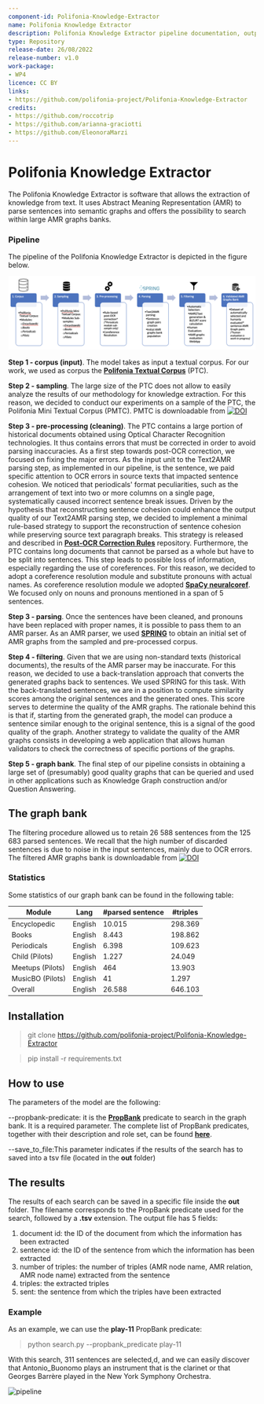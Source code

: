 ```yaml
---
component-id: Polifonia-Knowledge-Extractor
name: Polifonia Knowledge Extractor
description: Polifonia Knowledge Extractor pipeline documentation, output AMR graph bank's description and search script.
type: Repository
release-date: 26/08/2022
release-number: v1.0
work-package: 
- WP4
licence: CC BY
links:
- https://github.com/polifonia-project/Polifonia-Knowledge-Extractor
credits:
- https://github.com/roccotrip
- https://github.com/arianna-graciotti
- https://github.com/EleonoraMarzi
---
```


# Polifonia Knowledge Extractor

The Polifonia Knowledge Extractor is software that allows the extraction of knowledge from text.
It uses Abstract Meaning Representation (AMR) to parse sentences into semantic graphs and offers the possibility to search within large AMR graphs banks.

### Pipeline

The pipeline of the Polifonia Knowledge Extractor is depicted in the figure below.

![pipeline](figs/pipeline.png)

__Step 1 - corpus (input)__.
The model takes as input a textual corpus.
For our work, we used as corpus the **[Polifonia Textual Corpus](https://github.com/polifonia-project/Polifonia-Corpus)** (PTC).

__Step 2 - sampling__.
The large size of the PTC does not allow to easily analyze the results of our methodology for knowledge extraction.
For this reason, we decided to conduct our experiments on a sample of the PTC, the Polifonia Mini Textual Corpus (PMTC). PMTC is downloadable from [![DOI](https://zenodo.org/badge/DOI/10.5281/zenodo.7022981.svg)](https://doi.org/10.5281/zenodo.7022981)

__Step 3 - pre-processing (cleaning)__.
The PTC contains a large portion of historical documents obtained using Optical Character Recognition technologies.
It thus contains errors that must be corrected in order to avoid parsing inaccuracies.
As a first step towards post-OCR correction, we focused on fixing the major errors.
As the input unit to the Text2AMR parsing step, as implemented in our pipeline, is the sentence, we paid specific attention to OCR errors in source texts that impacted sentence cohesion.
We noticed that periodicals' format peculiarities, such as the arrangement of text into two or more columns on a single page, systematically caused incorrect sentence break issues.
Driven by the hypothesis that reconstructing sentence cohesion could enhance the output quality of our Text2AMR parsing step, we decided to implement a minimal rule-based strategy to support the reconstruction of sentence cohesion while preserving source text paragraph breaks. 
This strategy is released and described in **[Post-OCR Correction Rules](https://github.com/polifonia-project/rulebased-postocr-corrector)** repository.
Furthermore, the PTC contains long documents that cannot be parsed as a whole but have to be split into sentences.
This step leads to possible loss of information, especially regarding the use of coreferences.
For this reason, we decided to adopt a coreference resolution module and substitute pronouns with actual names.
As coreference resolution module we adopted **[SpaCy neuralcoref](https://spacy.io/universe/project/neuralcoref)**.
We focused only on nouns and pronouns mentioned in a span of 5 sentences.


__Step 3 - parsing__.
Once the sentences have been cleaned, and pronouns have been replaced with proper names, it is possible to pass them to an AMR parser.
As an AMR parser, we used **[SPRING](https://github.com/SapienzaNLP/spring)** to obtain an initial set of AMR graphs from the sampled and pre-processed corpus.

__Step 4 - filtering__.
Given that we are using non-standard texts (historical documents), the results of the AMR parser may be inaccurate.
For this reason, we decided to use a back-translation approach that converts the generated graphs back to sentences.
We used SPRING for this task.
With the back-translated sentences, we are in a position to compute similarity scores among the original sentences and the generated ones.
This score serves to determine the quality of the AMR graphs.
The rationale behind this is that if, starting from the generated graph, the model can produce a sentence similar enough to the original sentence, this is a signal of the good quality of the graph.
Another strategy to validate the quality of the AMR graphs consists in developing a web application that allows human validators to check the correctness of specific portions of the graphs.

__Step 5 - graph bank__.
The final step of our pipeline consists in obtaining a large set of (presumably) good quality graphs that can be queried and used in other applications such as Knowledge Graph construction and/or Question Answering.

## The graph bank
The filtering procedure allowed us to retain 26 588 sentences from the 125 683 parsed sentences.
We recall that the high number of discarded sentences is due to noise in the input sentences, mainly due to OCR errors.
The filtered AMR graphs bank is downloadable from [![DOI](https://zenodo.org/badge/DOI/10.5281/zenodo.7025779.svg)](https://doi.org/10.5281/zenodo.7025779)

### Statistics

Some statistics of our graph bank can be found in the following table:

| Module | Lang |  #parsed sentence | #triples |
| --- | --- |  --- | --- |
| Encyclopedic | English |  10.015 | 298.369 |
| Books | English |  8.443 | 198.862 |
|Periodicals | English |  6.398 | 109.623 |
|Child (Pilots) | English |  1.227 | 24.049 |
|Meetups (Pilots) | English |  464 | 13.903 |
|MusicBO (Pilots) | English |  41 | 1.297 |
| Overall | English | 26.588 | 646.103 |


## Installation
> git clone https://github.com/polifonia-project/Polifonia-Knowledge-Extractor

> pip install -r requirements.txt
## How to use
The parameters of the model are the following:

--propbank-predicate: it is the **[PropBank](http://propbank.github.io)** predicate to search in the graph bank. It is a required parameter. The complete list of PropBank predicates, together with their description and role set, can be found **[here](https://verbs.colorado.edu/propbank/framesets-english-aliases/)**. 

--save_to_file:This parameter indicates if the results of the search has to saved into a tsv file (located in the **out** folder)

## The results
The results of each search can be saved in a specific file inside the **out** folder.
The filename corresponds to the PropBank predicate used for the search, followed by a **.tsv** extension.
The output file has 5 fields:
1. document id: the ID of the document from which the information has been extracted
2. sentence id: the ID of the sentence from which the information has been extracted
3. number of triples: the number of triples (AMR node name, AMR relation, AMR node name) extracted from the sentence
4. triples: the extracted triples
5. sent: the sentence from which the triples have been extracted

### Example
As an example, we can use the **play-11** PropBank predicate:

> python search.py --propbank_predicate play-11

With this search, 311 sentences are selected,d, and we can easily discover that Antonio_Buonomo plays an instrument that is the clarinet or that Georges Barrère played in the New York Symphony Orchestra.

![pipeline](figs/barrère.png)
